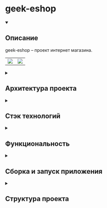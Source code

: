 # geek-eshop

<details open=""><summary><h2>Описание</h2></summary>
  <div>
    geek-eshop &ndash; проект интернет магазина.
  </div>
  <p></p>
  <div align="center">
    <table border="0">
      <tr>
        <td width="50%"><a href="https://user-images.githubusercontent.com/73485824/176501821-0b632f07-280e-4dfa-95b0-004dc846b8a1.png"><img src="https://user-images.githubusercontent.com/73485824/176501821-0b632f07-280e-4dfa-95b0-004dc846b8a1.png"/></a></td>
        <td width="50%"><a href="https://user-images.githubusercontent.com/73485824/176502163-064db9fa-9d1f-4523-a5cb-c512d337db3f.png"><img src="https://user-images.githubusercontent.com/73485824/176502163-064db9fa-9d1f-4523-a5cb-c512d337db3f.png"/></a></td>
      </tr>
    </table>
  </div>
</details>
<details><summary><h2>Архитектура проекта</h2></summary>
<div align="center">
<a href="https://user-images.githubusercontent.com/73485824/176502587-a9babb8d-2f06-4399-ac6b-9e55424f35ff.jpg"><img src="https://user-images.githubusercontent.com/73485824/176502587-a9babb8d-2f06-4399-ac6b-9e55424f35ff.jpg"/></a>
</div>
</details>
<details><summary><h2>Стэк технологий</h2></summary>
   <ul>
      <li>JDK &ndash; v.11.0.12;</li>
      <li>Maven &ndash; v.3.8.1;</li>
      <li>Spring Boot &ndash; v.2.5.5</li>
      <li>Spring Data JPA</li>
      <li>Spring Web</li>
      <li>Spring REST</li>
      <li>Spring Сloud Config</li>
      <li>Spring Сloud Eureka</li>
      <li>Spring Сloud Gateway</li>
      <li>RabbitMQ</li>
      <li>Redis</li>
      <li>Hibernate</li>
      <li>Liquibase</li>
      <li>MySQL</li>
      <li>NGINX</li>
      <li>Node.js  &ndash; v.16.13.2 (включая npm &ndash; v.8.6.0);</li>
      <li>Angular CLI &ndash; v.13.2.6;</li>
      <li>Docker &ndash; v.20.10.12;</li>
      <li>Docker-compose &ndash; v.20.10.12;</li>
      <li>Thymeleaf</li>
   </ul>
</details>
<details><summary><h2>Функциональность</h2></summary>
В приложении админ:
<ul>
<li>
создание, редактирование, удаление:
  <ul>
    <li>категорий продуктов</li>
    <li>брэндов продуктов</li>
    <li>продуктов</li>
    <li>пользователей</li>
  </ul>
</li>
<li>пагинация &ndash; отображаются по 10 товаров;</li>
<li>
  сортировка
  <ul>
    <li>продуктов - по id, имени, цене;</li>
    <li>пользователей - по id, имени, возрасту;</li>
  </ul>
</li>
<li>
  фильтрация
  <ul>
    <li>продуктов - по категориям, имени, минимальной и максимальной цене, брэндам;</li>
    <li>пользователей - по имени, минимальному и максимальному возрасту;</li>
  </ul>
</li>
</ul>
В приложении backend:
<ul>
<li>фильтрация продуктов - по категориям, имени, минимальной и максимальной цене, брэндам;</li>
<li>добавление продуктов в корзину;</li>
<li>регистрация пользователей;</li>
<li>для зарегистрированных пользователей:
<ul>
<li>создание заказа из добавленных в корзину товаров;</li>
<li>просмотр заказов с онлайн уведомлением об изменении статуса заказа;</li>
</ul>
</li>
</ul>
</details>
<details><summary><h2>Сборка и запуск приложения</h2></summary>
<div>
Для локального запуска приложения необходимо иметь следующие установленные приложения:
</div>
<ul>
<li><a href="https://docs.oracle.com/en/java/javase/11/install/index.html">JDK</a> &ndash; v.11.0.12;</li>
<li><a href="https://maven.apache.org/guides/getting-started/maven-in-five-minutes.html">Maven</a> &ndash; v.3.8.1;</li>
<li><a href="https://nodejs.org/ru/">Node.js</a> &ndash; v.16.13.2 (включая npm &ndash; v.8.6.0);</li>
<li><a href="https://angular.io/cli">Angular CLI</a> &ndash; v.13.2.6;</li>
<li><a href="https://docs.docker.com/engine/install">Docker</a> &ndash; v.20.10.12;</li>
<li><a href="https://docs.docker.com/engine/install">Docker-compose</a> &ndash; v.20.10.12;</li>
</ul>
<p>В проекте использованы дополнительные образы из docker hub
(при запуске через docker-compose скачивать или устанавливать не надо):
</p>
<ul>
<li><a href="https://hub.docker.com/_/mysql">mysql</a> &ndash; в качестве базы данных;</li>
<li><a href="https://hub.docker.com/r/bitnami/rabbitmq">bitnami:rabbitmq</a> &ndash; в качестве Message Broker;</li>
<li><a href="https://hub.docker.com/r/bitnami/redis">redis</a> &ndash; для кеширования результатов запросов пользователей в telegram
  bot;</li>
<li><a href="https://hub.docker.com/_/nginx">nginx</a>  &ndash; для раздачи статического контента.</li>
</ul>
&nbsp;&nbsp;&nbsp;&nbsp;После установки вышеуказанных программ необходимо:
  <ul>
    <li><a href="#git_clone">Склонировать репозиторий на локальный компьютер</a></li>
    <li><a href="#front-image">Построить фронтэнд</a></li>
    <li><a href="#mvn-build">Запустить сборку проекта через Maven</a></li>
    <li><a href="#run-app">Запустить приложение</a></li>
  </ul>

<a name="git_clone"><h3>Склонировать репозиторий на локальный компьютер:</h3></a>
```
git clone https://github.com/Geek-Team-Development/market-analyzer
```
<a name="front-image"><h3>Построить фронтэнд:</h3></a>
```
cd shop-frontend-app
npm i
ng build
```
<a name="mvn-build"><h3>Запустить сборку проекта через Maven</h3></a>
```
cd ..
mvn clean install
```
<a name="run-app"><h3>Запустить приложение</h3></a>
```
docker-compose up -d
```
</details>
<details><summary><h2>Структура проекта</h2></summary>
<table>
<tr>
<th>Директория</th>
<th>Описание</th>
</tr>
<tr>
<td>log4jdbc-boot</td>
<td>Модуль логирования запросов в базу данных</td>
</tr>
<tr>
<td>picture-service</td>
<td>Библиотека контроллера и сервиса взаимодействия с картинками</td>
</tr>
<tr>
<td>picture-service-app</td>
<td>Сервис взаимодействия с картинками</td>
</tr>
<tr>
<td>shop-admin-app</td>
<td>Сервис для администрирования</td>
</tr>
<tr>
<td>shop-backend-api-app</td>
<td>Сервис взаимодействия пользователей с магазином</td>
</tr>
<tr>
<td>shop-database</td>
<td>Модуль, содержащий структуру базы даных, а также файлы миграции для Liquibase</td>
</tr>
<tr>
<td>shop-delivery-service</td>
<td>Сервис обработки заказов (имитация)</td>
</tr>
<tr>
<td>shop-frontend-app</td>
<td>Фронтэнд - модуль, содержащий логику для взаимодействия с сервисом из модуля shop-backend-api-app</td>
</tr>
<tr>
<td>spring-cloud-config</td>
<td>Сервис раздачи конфигурации</td>
</tr>
<tr>
<td>spring-cloud-gateway</td>
<td>Балансировщик нагрузки запросов на shop-backend-api-app и picture-service-app</td>
</tr>
<tr>
<td>spring-eureka</td>
<td>Сервер регистрации запущенных сервисов</td>
</tr>
</table>
</details>

